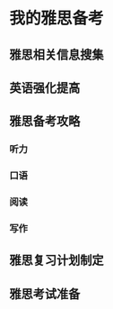 # 我的雅思备考


<!--more-->

## 雅思相关信息搜集

## 英语强化提高

## 雅思备考攻略

### 听力

### 口语

### 阅读

### 写作

## 雅思复习计划制定

## 雅思考试准备

